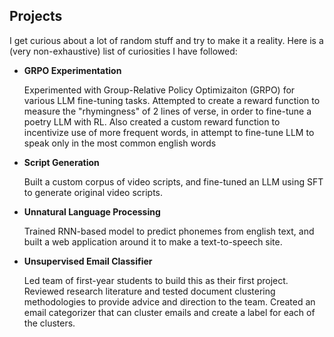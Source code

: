 ## Projects
I get curious about a lot of random stuff and try to make it a reality. Here is a (very non-exhaustive) list of curiosities I have followed:

- **GRPO Experimentation**

  Experimented with Group-Relative Policy Optimizaiton (GRPO) for various LLM fine-tuning tasks. Attempted to create a reward function to measure the "rhymingness" of 2 lines of verse, in order to fine-tune a poetry LLM with RL. Also created a custom reward function to incentivize use of more frequent words, in attempt to fine-tune LLM to speak only in the most common english words

- **Script Generation**

  Built a custom corpus of video scripts, and fine-tuned an LLM using SFT to generate original video scripts.


- **Unnatural Language Processing**

  Trained RNN-based model to predict phonemes from english text, and built a web application around it to make a text-to-speech site.

- **Unsupervised Email Classifier**

  Led team of first-year students to build this as their first project. Reviewed research literature and tested document clustering methodologies to provide advice and direction to the team. Created an email categorizer that can cluster emails and create a label for each of the clusters.
